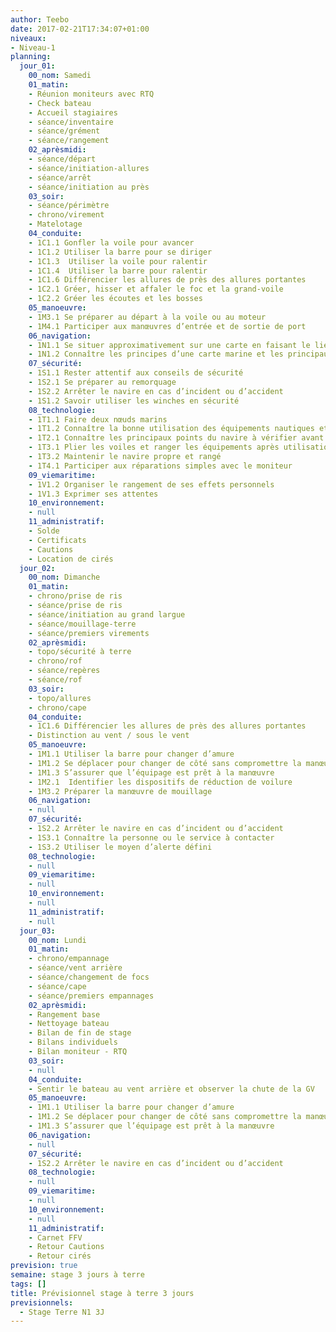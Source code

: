 ```yaml
---
author: Teebo
date: 2017-02-21T17:34:07+01:00
niveaux:
- Niveau-1
planning:
  jour_01:
    00_nom: Samedi
    01_matin:
    - Réunion moniteurs avec RTQ
    - Check bateau
    - Accueil stagiaires
    - séance/inventaire
    - séance/grément
    - séance/rangement
    02_aprèsmidi:
    - séance/départ
    - séance/initiation-allures
    - séance/arrêt
    - séance/initiation au près
    03_soir:
    - séance/périmètre
    - chrono/virement
    - Matelotage
    04_conduite:
    - 1C1.1 Gonfler la voile pour avancer
    - 1C1.2 Utiliser la barre pour se diriger
    - 1C1.3  Utiliser la voile pour ralentir
    - 1C1.4  Utiliser la barre pour ralentir
    - 1C1.6 Différencier les allures de près des allures portantes
    - 1C2.1 Gréer, hisser et affaler le foc et la grand-voile
    - 1C2.2 Gréer les écoutes et les bosses
    05_manoeuvre:
    - 1M3.1 Se préparer au départ à la voile ou au moteur
    - 1M4.1 Participer aux manœuvres d’entrée et de sortie de port
    06_navigation:
    - 1N1.1 Se situer approximativement sur une carte en faisant le lien avec le paysage
    - 1N1.2 Connaître les principes d’une carte marine et les principaux symboles
    07_sécurité:
    - 1S1.1 Rester attentif aux conseils de sécurité
    - 1S2.1 Se préparer au remorquage
    - 1S2.2 Arrêter le navire en cas d’incident ou d’accident
    - 1S1.2 Savoir utiliser les winches en sécurité
    08_technologie:
    - 1T1.1 Faire deux nœuds marins
    - 1T1.2 Connaître la bonne utilisation des équipements nautiques et de vie à bord
    - 1T2.1 Connaître les principaux points du navire à vérifier avant une navigation
    - 1T3.1 Plier les voiles et ranger les équipements après utilisation
    - 1T3.2 Maintenir le navire propre et rangé
    - 1T4.1 Participer aux réparations simples avec le moniteur
    09_viemaritime:
    - 1V1.2 Organiser le rangement de ses effets personnels
    - 1V1.3 Exprimer ses attentes
    10_environnement:
    - null
    11_administratif:
    - Solde
    - Certificats
    - Cautions
    - Location de cirés
  jour_02:
    00_nom: Dimanche
    01_matin:
    - chrono/prise de ris
    - séance/prise de ris
    - séance/initiation au grand largue
    - séance/mouillage-terre
    - séance/premiers virements
    02_aprèsmidi:
    - topo/sécurité à terre
    - chrono/rof
    - séance/repères
    - séance/rof
    03_soir:
    - topo/allures
    - chrono/cape
    04_conduite:
    - 1C1.6 Différencier les allures de près des allures portantes
    - Distinction au vent / sous le vent
    05_manoeuvre:
    - 1M1.1 Utiliser la barre pour changer d’amure
    - 1M1.2 Se déplacer pour changer de côté sans compromettre la manœuvre
    - 1M1.3 S’assurer que l’équipage est prêt à la manœuvre
    - 1M2.1  Identifier les dispositifs de réduction de voilure
    - 1M3.2 Préparer la manœuvre de mouillage
    06_navigation:
    - null
    07_sécurité:
    - 1S2.2 Arrêter le navire en cas d’incident ou d’accident
    - 1S3.1 Connaître la personne ou le service à contacter
    - 1S3.2 Utiliser le moyen d’alerte défini
    08_technologie:
    - null
    09_viemaritime:
    - null
    10_environnement:
    - null
    11_administratif:
    - null
  jour_03:
    00_nom: Lundi
    01_matin:
    - chrono/empannage
    - séance/vent arrière
    - séance/changement de focs
    - séance/cape
    - séance/premiers empannages
    02_aprèsmidi:
    - Rangement base
    - Nettoyage bateau
    - Bilan de fin de stage
    - Bilans individuels
    - Bilan moniteur - RTQ
    03_soir:
    - null
    04_conduite:
    - Sentir le bateau au vent arrière et observer la chute de la GV
    05_manoeuvre:
    - 1M1.1 Utiliser la barre pour changer d’amure
    - 1M1.2 Se déplacer pour changer de côté sans compromettre la manœuvre
    - 1M1.3 S’assurer que l’équipage est prêt à la manœuvre
    06_navigation:
    - null
    07_sécurité:
    - 1S2.2 Arrêter le navire en cas d’incident ou d’accident
    08_technologie:
    - null
    09_viemaritime:
    - null
    10_environnement:
    - null
    11_administratif:
    - Carnet FFV
    - Retour Cautions
    - Retour cirés
prevision: true
semaine: stage 3 jours à terre
tags: []
title: Prévisionnel stage à terre 3 jours
previsionnels:
  - Stage Terre N1 3J
---
```

